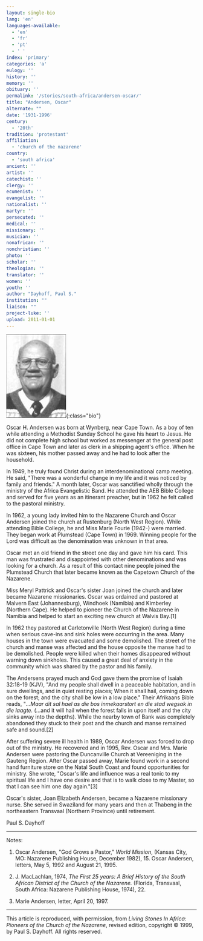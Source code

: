 ```yaml
---
layout: single-bio
lang: 'en'
languages-available:
  - 'en'
  - 'fr'
  - 'pt'
  - ' '
index: 'primary'
categories: 'a'
eulogy: ''
history: ''
memory: ''
obituary: ''
permalink: '/stories/south-africa/andersen-oscar/'
title: "Andersen, Oscar"
alternate: ""
date: '1931-1996'
century:
  - '20th'
tradition: 'protestant'
affiliation:
  - 'church of the nazarene'
country:
  - 'south africa'
ancient: ''
artist: ''
catechist: ''
clergy: ''
ecumenist: ''
evangelist: ''
nationalist: ''
martyr: ''
persecuted: ''
medical: ''
missionary: ''
musician: ''
nonafrican: ''
nonchristian: ''
photo: ''
scholar: ''
theologian: ''
translator: ''
women: ''
youth: ''
author: "Dayhoff, Paul S."
institution: ""
liaison: ""
project-luke: ''
upload: 2011-01-01
---
```


![Oscar Andersen](/images/bio-pics/southafrica/andersen-oscar/andersen-oscar.jpg){:class="bio"}

Oscar H. Andersen was born at Wynberg, near Cape Town. As a boy of ten while attending a Methodist Sunday School he gave his heart to Jesus.  He did not complete high school but worked as messenger at the general post office in Cape Town and later as clerk in a shipping agent's office.  When he was sixteen, his mother passed away and he had to look after the household.

In 1949, he truly found Christ during an interdenominational camp meeting.  He said, "There was a wonderful change in my life and it was noticed by family and friends."  A month later, Oscar was sanctified wholly through the ministry of the Africa Evangelistic Band.  He attended the AEB Bible College and served for five years as an itinerant preacher, but in 1962 he felt called to the pastoral ministry.

In 1962, a young lady invited him to the Nazarene Church and Oscar Andersen joined the church at Rustenburg (North West Region).  While attending Bible College, he and Miss Marie Fourie (1942-) were married.  They began work at Plumstead (Cape Town) in 1969.  Winning people for the Lord was difficult as the denomination was unknown in that area.

Oscar met an old friend in the street one day and gave him his card.  This man was frustrated and disappointed with other denominations and was looking for a church.  As a result of this contact nine people joined the Plumstead Church that later became known as the Capetown Church of the Nazarene.

Miss Meryl Pattrick and Oscar's sister Joan joined the church and later became Nazarene missionaries.  Oscar was ordained and pastored at Malvern East (Johannesburg), Windhoek (Namibia) and Kimberley (Northern Cape).  He helped to pioneer the Church of the Nazarene in Namibia and helped to start an exciting new church at Walvis Bay.[1]

In 1962 they pastored at Carletonville (North West Region) during a time when serious cave-ins and sink holes were occurring in the area.  Many houses in the town were evacuated and some demolished.  The street of the church and manse was affected and the house opposite the manse had to be demolished.  People were killed when their homes disappeared without warning down sinkholes.  This caused a great deal of anxiety in the community which was shared by the pastor and his family.

The Andersens prayed much and God gave them the promise of Isaiah 32:18-19 (KJV), "And my people shall dwell in a peaceable habitation, and in sure dwellings, and in quiet resting places; When it shall hail, coming down on the forest; and the city shall be low in a low place."  Their Afrikaans Bible reads, "*...Maar dit sal hael as die bos inmekaarstort en die stad wegsak in die laagte.* (...and it will hail when the forest falls in upon itself and the city sinks away into the depths).  While the nearby town of Bank was completely abandoned they stuck to their post and the church and manse remained safe and sound.[2]

After suffering severe ill health in 1989, Oscar Andersen was forced to drop out of the ministry.  He recovered and in 1995, Rev. Oscar and Mrs. Marie Andersen were pastoring the Duncanville Church at Vereeniging in the Gauteng Region.  After Oscar passed away, Marie found work in a second hand furniture store on the Natal South Coast and found opportunities for ministry.   She wrote, "Oscar's life and influence was a real tonic to my spiritual life and I have one desire and that is to walk close to my Master, so that I can see him one day again."[3]

Oscar's sister, Joan Elizabeth Andersen, became a Nazarene missionary nurse.  She served in Swaziland for many years and then at Thabeng in the northeastern Transvaal (Northern Province) until retirement.

Paul S. Dayhoff

---

Notes:

1. Oscar Andersen, "God Grows a Pastor," *World Mission*, (Kansas City, MO: Nazarene Publishing House, December 1982), 15.  Oscar Andersen, letters, May 5, 1992 and August 21, 1995.

2. J. MacLachlan, 1974, *The First 25 years: A Brief History of the South African District of the Church of the Nazarene.*  (Florida, Transvaal, South Africa: Nazarene Publishing House, 1974), 22.

3. Marie Andersen, letter, April 20, 1997.

---

This article is reproduced, with permission, from *Living Stones In Africa: Pioneers of the Church of the Nazarene*, revised edition, copyright &copy; 1999, by Paul S. Dayhoff.  All rights reserved.